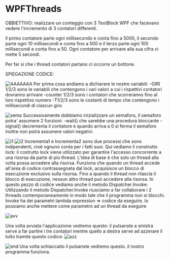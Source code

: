 # WPFThreads

OBBIETTIVO: realizzare un conteggio con 3 TextBlock WPF che facevano vedere l'incremento di 3 contatori differenti.

Il primo contatore parte ogni millisecondo e conta fino a 5000, il secondo parte ogni 10 millisecondi e conta fino a 500 e il terzo parte ogni 100 millisecondi e conta fino a 50. Ogni contatore per arrivare alla sua cifra ci mette 5 secondi.

Per far si che i thread contatori partano ci occorre un bottone.

SPIEGAZIONE CODICE:

![AAAAAAA](https://github.com/1bianco9/WPFThreads/assets/116873906/818c344e-8a15-4a47-9679-133168d96fa9)
Per prima cosa andiamo a dichiarare le nostre variabili:
-GIRI 1/2/3 sono le variabili che contengono i vari valori a cui i rispettivi contatori dovranno arrivare
-counter 1/2/3 sono i contatori che scorreranno fino al loro rispettivo numero
-T1/2/3 sono le costanti di tempo che contengono i millisecondi di ciascun giro 

![sema](https://github.com/1bianco9/WPFThreads/assets/116873906/8d24610d-d010-408c-af26-170f395dedcb)
Successivamente dobbiamo inizializzare un semaforo, il semaforo potra' assumere 2 funzioni:
-wait() che sarebbe una procedura bloccante
-signal() decrementa il contatore e quando arriva a 0 si ferma
il semaforo inoltre non potrà assumere valori negativi.

![i1](https://github.com/1bianco9/WPFThreads/assets/116873906/c22f9ade-d747-42c9-8ef8-055612b97012) 
![i2](https://github.com/1bianco9/WPFThreads/assets/116873906/a0f8fe5a-7896-473b-a2de-6334e762b21a)
Incrementa1 e Incrementa2 sono due processi che sono indipendenti, cioè ognuno conta per i fatti suoi.
Qui vediamo il construtto lock:
il costrutto lock viene utilizzato per garantire l'accesso concorrente a una risorsa da parte di più thread. L'idea di base è che solo un thread alla volta possa accedere alla risorsa. Funziona che quando un thread accede all'area di codice contrassegnata dal lock, acquisisce un blocco di esecuzione esclusivo sulla risorsa. Fino a quando il thread non rilascia il blocco di esecuzione, nessun altro thread può accedere alla risorsa.
In questo pezzo di codice vediamo anche il metodo Dispatcher.Invoke:
Utilizzando il metodo Dispatcher.Invoke riusciamo a far collaborare i 2 threads contemporaneamente in modo tale che il programma non si blocchi. Invoke ha dei parametri lambda expression ⇒ codice da eseguire. lo possiamo anche mettere come parametro ad un thread da eseguire

![avv](https://github.com/1bianco9/WPFThreads/assets/116873906/d9e36c96-2fa0-44b8-9b1c-9f00baed2b2e)

Una volta avviata l'applicazione vedremo questo: il pulsanste a sinistra serve a far partire i tre contatori mentre quello a destra serve ad azzerare il tutto tramite questo codice:
![azz](https://github.com/1bianco9/WPFThreads/assets/116873906/e69635e7-61e8-4042-bbb3-ec541ed7bfaa)



![end](https://github.com/1bianco9/WPFThreads/assets/116873906/5834ccbf-9862-4cd9-bafb-ae7279d9fe42)
Una volta schiaccaito il pulsanste vedremo questo. il nostro programma funziona.





